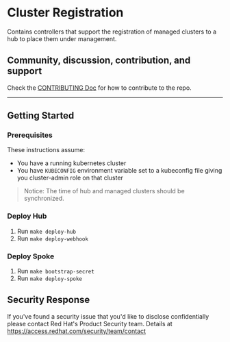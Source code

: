 # Cluster Registration

Contains controllers that support the registration of managed clusters to a hub to
place them under management.

## Community, discussion, contribution, and support

Check the [CONTRIBUTING Doc](CONTRIBUTING.md) for how to contribute to the repo.

<!--

You can reach the maintainers of this project at:

- [#xxx on Slack](https://slack.com/signin?redir=%2Fmessages%2Fxxx)

-->

------

## Getting Started

### Prerequisites

These instructions assume:

- You have a running kubernetes cluster
- You have `KUBECONFIG` environment variable set to a kubeconfig file giving you cluster-admin
  role on that cluster

> Notice: The time of hub and managed clusters should be synchronized.

### Deploy Hub

1. Run `make deploy-hub`
2. Run `make deploy-webhook`

### Deploy Spoke

1. Run `make bootstrap-secret`
2. Run `make deploy-spoke`

## Security Response

If you've found a security issue that you'd like to disclose confidentially please contact
Red Hat's Product Security team. Details at https://access.redhat.com/security/team/contact

<!--
## XXX References

If you have any further question about xxx, please refer to
[XXX help documentation](docs/xxx_help.md) for further information.
-->